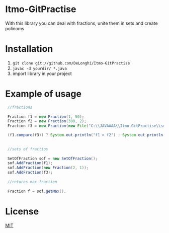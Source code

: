 # Itmo-GitPractise
With this library you can deal with fractions, unite them in sets and create polinoms

# Installation
1. `git clone git://github.com/DeLonghi/Itmo-GitPractise`
2. `javac -d yourdir/ *.java`
3. import library in your project

# Example of usage
```java 
 //fractions 
 
 Fraction f1 = new Fraction(1, 50);
 Fraction f2 = new Fraction(300, 2);
 Fraction f3 = new Fraction(new File("C:\\JAVAAAA\\Itmo-GitPractise\\src\\Fraction Input"));

 (f1.compare(f3)) ? System.out.println("f1 > f2") : System.out.println("f1 < f2");
 
 
 //sets of fractios
 
 SetOfFraction sof = new SetOfFraction();
 sof.AddFraction(f1);
 sof.AddFraction(new Fraction(2, 1));
 sof.AddFraction(f3);
 
 //returns max fraction
 
 Fraction f = sof.getMax();
 ```
 # License
 [MIT](http://www.mit.edu/)
